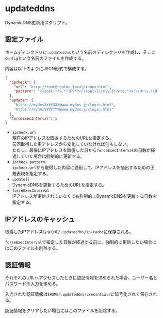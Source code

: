 # updateddns

DynamicDNS更新用スクリプト。

## 設定ファイル

ホームディレクトリに`.updateddns`という名前のディレクトリを作成し、そこに`config`という名前のファイルを作成する。

内容は以下のようにJSON形式で構成する。

```json
{
  "ipcheck": {
    "url": "http://root@router.local/index.html",
    "pattern": "<label.*?>.*?IP.*?</label>[\\s\\S]*?<td.*?>(\\d+\\.\\d+\\.\\d+\\.\\d+)</td>"
  },
  "update": [
    "https://mydnsXXXXXXX@www.mydns.jp/login.html",
    "https://mydnsYYYYYYY@www.mydns.jp/login.html"
  ],
  "forceExecInterval": 5
}
```

- `ipcheck.url`  
  現在のIPアドレスを取得するためのURLを指定する。  
  前回取得したIPアドレスから変化していなければ何もしない。  
  ただし、最後にIPアドレスを取得した日から`forceExecInterval`の日数が経過していた場合は強制的に更新する。
- `ipcheck.pattern`  
  `ipcheck.url`から取得した内容に適用して、IPアドレスを抽出するための正規表現を指定する。
- `update[]`  
  DynamicDNSを更新するためのURLを指定する。
- `forceExecInterval`  
  IPアドレスが更新されていなくても強制的にDynamicDNSを更新する日数を指定する。

## IPアドレスのキャッシュ

取得したIPアドレスは`$HOME/.updateddns/ip-cache`に保存される。

`forceExecInterval`で指定した日数が経過する前に、強制的に更新したい場合にはこのファイルを削除する。

## 認証情報

それぞれのURLへアクセスしたときに認証情報を求められた場合、ユーザー名とパスワードの入力を求める。

入力された認証情報は`$HOME/.updateddns/credentials`に暗号化されて保存される。

認証情報をクリアしたい場合にはこのファイルを削除する。

